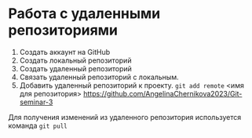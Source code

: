 # Работа с удаленными репозиториями 
1. Создать аккаунт на GitHub
2. Создать локальный репозиторий
3. Создать удаленный репозиторий
4. Связать удаленный репозиторий с локальным.
6. Добавить удаленный репозиторий к проекту.
`git add remote` <имя для репозитория> https://github.com/AngelinaChernikova2023/Git-seminar-3

Для получения изменений из удаленного репозитория используется команда `git pull`
